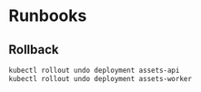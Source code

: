 # Runbooks

## Rollback
```bash
kubectl rollout undo deployment assets-api
kubectl rollout undo deployment assets-worker
